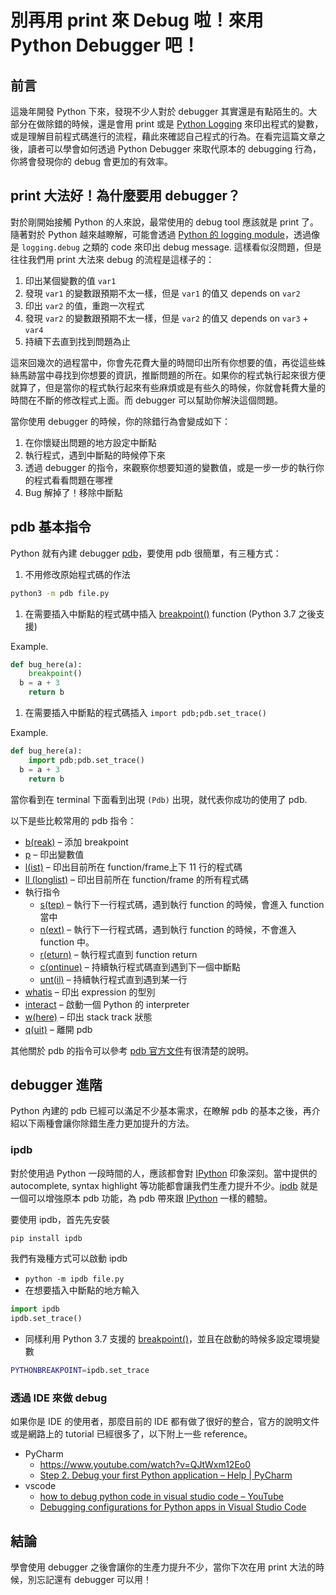 

# 別再用 print 來 Debug 啦！來用 Python Debugger 吧！



## 前言

這幾年開發 Python 下來，發現不少人對於 debugger 其實還是有點陌生的。大部分在做除錯的時候，還是會用 print 或是 [Python Logging](https://www.icoding.co/2012/08/logging-html) 來印出程式的變數，或是理解目前程式碼進行的流程，藉此來確認自己程式的行為。在看完這篇文章之後，讀者可以學會如何透過 Python Debugger 來取代原本的 debugging 行為，你將會發現你的 debug 會更加的有效率。

## print 大法好！為什麼要用 debugger？

對於剛開始接觸 Python 的人來說，最常使用的 debug tool 應該就是 print 了。隨著對於 Python 越來越瞭解，可能會透過 [Python 的 logging module](https://www.icoding.co/2012/08/logging-html)，透過像是 `logging.debug` 之類的 code 來印出 debug message. 這樣看似沒問題，但是往往我們用 print 大法來 debug 的流程是這樣子的：

1. 印出某個變數的值 `var1`
2. 發現 `var1` 的變數跟預期不太一樣，但是 `var1` 的值又 depends on `var2`
3. 印出 `var2` 的值，重跑一次程式
4. 發現 `var2` 的變數跟預期不太一樣，但是 `var2` 的值又 depends on `var3` + `var4`
5. 持續下去直到找到問題為止

這來回幾次的過程當中，你會先花費大量的時間印出所有你想要的值，再從這些蛛絲馬跡當中尋找到你想要的資訊，推斷問題的所在。如果你的程式執行起來很方便就算了，但是當你的程式執行起來有些麻煩或是有些久的時候，你就會耗費大量的時間在不斷的修改程式上面。而 debugger 可以幫助你解決這個問題。

當你使用 debugger 的時候，你的除錯行為會變成如下：

1. 在你懷疑出問題的地方設定中斷點
2. 執行程式，遇到中斷點的時候停下來
3. 透過 debugger 的指令，來觀察你想要知道的變數值，或是一步一步的執行你的程式看看問題在哪裡
4. Bug 解掉了！移除中斷點

## pdb 基本指令

Python 就有內建 debugger [pdb](https://docs.python.org/3/library/pdb.html)，要使用 pdb 很簡單，有三種方式：

1. 不用修改原始程式碼的作法

```bash
python3 -m pdb file.py
```

1. 在需要插入中斷點的程式碼中插入 [breakpoint()](https://docs.python.org/3/library/functions.html#breakpoint) function (Python 3.7 之後支援)

Example.

```python
def bug_here(a):
	breakpoint()
  b = a + 3
	return b
```

1. 在需要插入中斷點的程式碼插入 `import pdb;pdb.set_trace()`

Example.

```python
def bug_here(a):
	import pdb;pdb.set_trace()
  b = a + 3
	return b
```

當你看到在 terminal 下面看到出現 `(Pdb)` 出現，就代表你成功的使用了 pdb.

以下是些比較常用的 pdb 指令：

- [b(reak)](https://docs.python.org/3/library/pdb.html#pdbcommand-break) – 添加 breakpoint
- [p](https://docs.python.org/3/library/pdb.html#pdbcommand-p) – 印出變數值
- [l(ist)](https://docs.python.org/3/library/pdb.html#pdbcommand-list) – 印出目前所在 function/frame上下 11 行的程式碼
- [ll (longlist)](https://docs.python.org/3/library/pdb.html#pdbcommand-ll) – 印出目前所在 function/frame 的所有程式碼
- 執行指令
  - [s(tep)](https://docs.python.org/3/library/pdb.html#pdbcommand-step) – 執行下一行程式碼，遇到執行 function 的時候，會進入 function 當中
  - [n(ext)](https://docs.python.org/3/library/pdb.html#pdbcommand-next) – 執行下一行程式碼，遇到執行 function 的時候，不會進入 function 中。
  - [r(eturn)](https://docs.python.org/3/library/pdb.html#pdbcommand-return) – 執行程式直到 function return
  - [c(ontinue)](https://docs.python.org/3/library/pdb.html#pdbcommand-continue) – 持續執行程式碼直到遇到下一個中斷點
  - [unt(il)](https://docs.python.org/3/library/pdb.html#pdbcommand-until) – 持續執行程式直到遇到某一行
- [whatis](https://docs.python.org/3/library/pdb.html#pdbcommand-whatis) – 印出 expression 的型別
- [interact](https://docs.python.org/3/library/pdb.html#pdbcommand-interact) – 啟動一個 Python 的 interpreter
- [w(here)](https://docs.python.org/3/library/pdb.html#pdbcommand-where) – 印出 stack track 狀態
- [q(uit)](https://docs.python.org/3/library/pdb.html#pdbcommand-quit) – 離開 pdb

其他關於 pdb 的指令可以參考 [pdb 官方文件](https://docs.python.org/3/library/pdb.html)有很清楚的說明。

## debugger 進階

Python 內建的 pdb 已經可以滿足不少基本需求，在瞭解 pdb 的基本之後，再介紹以下兩種會讓你除錯生產力更加提升的方法。

### ipdb

對於使用過 Python 一段時間的人，應該都會對 [IPython](https://ipython.org/) 印象深刻。當中提供的 autocomplete, syntax highlight 等功能都會讓我們生產力提升不少。[ipdb](https://pypi.org/project/ipdb/) 就是一個可以增強原本 pdb 功能，為 pdb 帶來跟 [IPython](https://ipython.org/) 一樣的體驗。

要使用 ipdb，首先先安裝

```bash
pip install ipdb
```

我們有幾種方式可以啟動 ipdb

- `python -m ipdb file.py`
- 在想要插入中斷點的地方輸入

```python
import ipdb
ipdb.set_trace()
```

- 同樣利用 Python 3.7 支援的 [breakpoint()](https://docs.python.org/3/library/functions.html#breakpoint)，並且在啟動的時候多設定環境變數

```bash
PYTHONBREAKPOINT=ipdb.set_trace
```

### 透過 IDE 來做 debug

如果你是 IDE 的使用者，那麼目前的 IDE 都有做了很好的整合，官方的說明文件或是網路上的 tutorial 已經很多了，以下附上一些 reference。

- PyCharm
  - https://www.youtube.com/watch?v=QJtWxm12Eo0
  - [Step 2. Debug your first Python application – Help | PyCharm](https://www.jetbrains.com/help/pycharm/debugging-your-first-python-application.html)
- vscode
  - [how to debug python code in visual studio code – YouTube](https://www.youtube.com/watch?v=jHNfzAUccBA)
  - [Debugging configurations for Python apps in Visual Studio Code](https://code.visualstudio.com/docs/python/debugging)

## 結論

學會使用 debugger 之後會讓你的生產力提升不少，當你下次在用 print 大法的時候，別忘記還有 debugger 可以用！